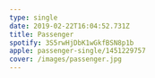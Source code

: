```yaml
---
type: single
date: 2019-02-22T16:04:52.731Z
title: Passenger
spotify: 3S5rwHjDbK1wGkfBSN8p1b
apple: passenger-single/1451229757
cover: /images/passenger.jpg
---
```


